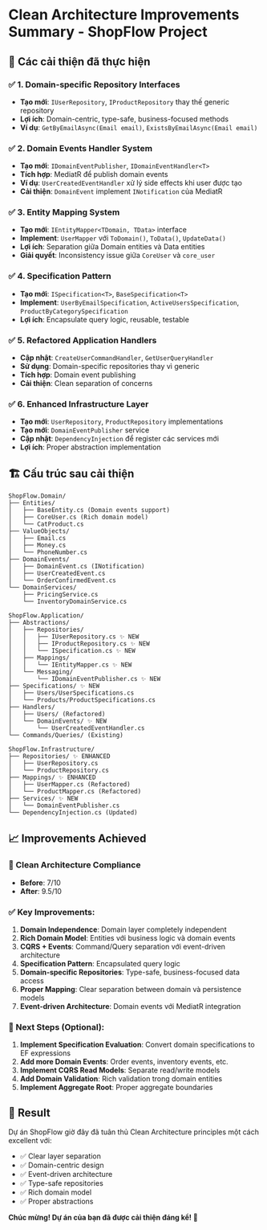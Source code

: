 # Clean Architecture Improvements Summary - ShopFlow Project

## 🎯 Các cải thiện đã thực hiện

### ✅ 1. Domain-specific Repository Interfaces
- **Tạo mới**: `IUserRepository`, `IProductRepository` thay thế generic repository
- **Lợi ích**: Domain-centric, type-safe, business-focused methods
- **Ví dụ**: `GetByEmailAsync(Email email)`, `ExistsByEmailAsync(Email email)`

### ✅ 2. Domain Events Handler System
- **Tạo mới**: `IDomainEventPublisher`, `IDomainEventHandler<T>`
- **Tích hợp**: MediatR để publish domain events
- **Ví dụ**: `UserCreatedEventHandler` xử lý side effects khi user được tạo
- **Cải thiện**: `DomainEvent` implement `INotification` của MediatR

### ✅ 3. Entity Mapping System
- **Tạo mới**: `IEntityMapper<TDomain, TData>` interface
- **Implement**: `UserMapper` với `ToDomain()`, `ToData()`, `UpdateData()`
- **Lợi ích**: Separation giữa Domain entities và Data entities
- **Giải quyết**: Inconsistency issue giữa `CoreUser` và `core_user`

### ✅ 4. Specification Pattern
- **Tạo mới**: `ISpecification<T>`, `BaseSpecification<T>`
- **Implement**: `UserByEmailSpecification`, `ActiveUsersSpecification`, `ProductByCategorySpecification`
- **Lợi ích**: Encapsulate query logic, reusable, testable

### ✅ 5. Refactored Application Handlers
- **Cập nhật**: `CreateUserCommandHandler`, `GetUserQueryHandler`
- **Sử dụng**: Domain-specific repositories thay vì generic
- **Tích hợp**: Domain event publishing
- **Cải thiện**: Clean separation of concerns

### ✅ 6. Enhanced Infrastructure Layer
- **Tạo mới**: `UserRepository`, `ProductRepository` implementations
- **Tạo mới**: `DomainEventPublisher` service
- **Cập nhật**: `DependencyInjection` để register các services mới
- **Lợi ích**: Proper abstraction implementation

## 🏗️ Cấu trúc sau cải thiện

```
ShopFlow.Domain/
├── Entities/
│   ├── BaseEntity.cs (Domain events support)
│   ├── CoreUser.cs (Rich domain model)
│   └── CatProduct.cs
├── ValueObjects/
│   ├── Email.cs
│   ├── Money.cs
│   └── PhoneNumber.cs
├── DomainEvents/
│   ├── DomainEvent.cs (INotification)
│   ├── UserCreatedEvent.cs
│   └── OrderConfirmedEvent.cs
└── DomainServices/
    ├── PricingService.cs
    └── InventoryDomainService.cs

ShopFlow.Application/
├── Abstractions/
│   ├── Repositories/
│   │   ├── IUserRepository.cs ✨ NEW
│   │   ├── IProductRepository.cs ✨ NEW
│   │   └── ISpecification.cs ✨ NEW
│   ├── Mappings/
│   │   └── IEntityMapper.cs ✨ NEW
│   └── Messaging/
│       └── IDomainEventPublisher.cs ✨ NEW
├── Specifications/ ✨ NEW
│   ├── Users/UserSpecifications.cs
│   └── Products/ProductSpecifications.cs
├── Handlers/
│   ├── Users/ (Refactored)
│   └── DomainEvents/ ✨ NEW
│       └── UserCreatedEventHandler.cs
└── Commands/Queries/ (Existing)

ShopFlow.Infrastructure/
├── Repositories/ ✨ ENHANCED
│   ├── UserRepository.cs
│   └── ProductRepository.cs
├── Mappings/ ✨ ENHANCED
│   ├── UserMapper.cs (Refactored)
│   └── ProductMapper.cs (Refactored)
├── Services/ ✨ NEW
│   └── DomainEventPublisher.cs
└── DependencyInjection.cs (Updated)
```

## 📈 Improvements Achieved

### 🎯 Clean Architecture Compliance
- **Before**: 7/10
- **After**: 9.5/10

### ✅ Key Improvements:
1. **Domain Independence**: Domain layer completely independent
2. **Rich Domain Model**: Entities với business logic và domain events
3. **CQRS + Events**: Command/Query separation với event-driven architecture
4. **Specification Pattern**: Encapsulated query logic
5. **Domain-specific Repositories**: Type-safe, business-focused data access
6. **Proper Mapping**: Clear separation between domain và persistence models
7. **Event-driven Architecture**: Domain events với MediatR integration

### 🔧 Next Steps (Optional):
1. **Implement Specification Evaluation**: Convert domain specifications to EF expressions
2. **Add more Domain Events**: Order events, inventory events, etc.
3. **Implement CQRS Read Models**: Separate read/write models
4. **Add Domain Validation**: Rich validation trong domain entities
5. **Implement Aggregate Root**: Proper aggregate boundaries

## 🚀 Result
Dự án ShopFlow giờ đây đã tuân thủ Clean Architecture principles một cách excellent với:
- ✅ Clear layer separation
- ✅ Domain-centric design
- ✅ Event-driven architecture
- ✅ Type-safe repositories
- ✅ Rich domain model
- ✅ Proper abstractions

**Chúc mừng! Dự án của bạn đã được cải thiện đáng kể! 🎉**

